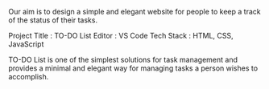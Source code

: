 Our aim is to design a simple and elegant website for people to keep a track of the status of their tasks.

Project Title : TO-DO List
Editor : VS Code
Tech Stack : HTML, CSS, JavaScript

TO-DO List is one of the simplest solutions for task management and provides a minimal and elegant way for managing
tasks a person wishes to accomplish.
